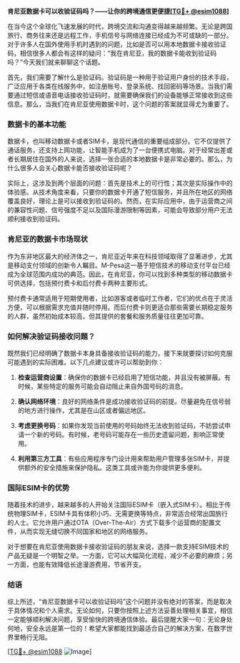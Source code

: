 **肯尼亚数据卡可以收验证码吗？——让你的跨境通信更便捷[[TG💪+ @esim1088](https://t.me/s/esim1088)]**

在当今这个全球化飞速发展的时代，跨境交流和沟通变得越来越频繁。无论是跨国旅行、商务往来还是远程工作，手机信号与网络连接已经成为不可或缺的一部分。对于许多人在国外使用手机时遇到的问题，比如是否可以用本地数据卡接收验证码，相信很多人都会有这样的疑问：“我在肯尼亚，我的数据卡能收到验证码吗？”今天我们就来聊聊这个话题。

首先，我们需要了解什么是验证码。验证码是一种用于验证用户身份的技术手段，广泛应用于各类在线服务中，如注册账号、登录系统、找回密码等场景。当我们需要通过短信或语音电话接收验证码时，就需要确保我们的设备能够正常接收到这些信息。那么，当我们在肯尼亚使用数据卡时，这个问题的答案就显得尤为重要了。

### 数据卡的基本功能

数据卡，也叫移动数据卡或者SIM卡，是现代通信的重要组成部分。它不仅提供了通话服务，还支持上网功能，让智能手机成为了一台便携式电脑。对于经常出差或者长期居住在国外的人来说，选择一张合适的本地数据卡是非常必要的。那么，为什么很多人会关心数据卡能否接收验证码呢？

实际上，这涉及到两个层面的问题：首先是技术上的可行性；其次是实际操作中的体验感。从技术角度来看，只要你的数据卡开通了短信服务，并且所在地区的网络覆盖良好，理论上是可以接收到验证码的。然而，在实际应用中，由于运营商之间的兼容性问题、信号强度不足以及国际漫游限制等因素，可能会导致部分用户无法顺利接收到验证码。

### 肯尼亚的数据卡市场现状

作为东非地区最大的经济体之一，肯尼亚近年来在科技领域取得了显著进步，尤其是移动支付领域的创新令人瞩目。M-Pesa这一基于短信技术的移动支付平台已经成为全球范围内成功的典范。因此，在肯尼亚，你可以找到多种类型的移动数据卡可供选择，包括预付费卡和后付费卡两种主要形式。

预付费卡通常适用于短期使用者，比如游客或者临时工作者，它们的优点在于灵活方便，可以根据需求充值并随时停用。而后付费卡则更适合那些需要长期稳定服务的人群，虽然初始成本较高，但其提供的套餐和服务质量往往更加可靠。

### 如何解决验证码接收问题？

既然我们已经明确了数据卡本身具备接收验证码的能力，接下来就要探讨如何克服可能遇到的实际困难。以下几点建议或许可以帮助到你：

1. **检查运营商设置**：确保你的数据卡已经启用了短信功能，并且没有被屏蔽。有时候，某些特定的服务可能会自动阻止来自外国号码的消息。
   
2. **确认网络环境**：良好的网络条件是成功接收验证码的前提。尽量避免在信号弱的地方进行操作，尤其是在山区或者偏远地区。

3. **考虑更换号码**：如果你发现当前使用的号码始终无法收到验证码，不妨尝试申请一个新的号码。有时候，老号码可能存在一些历史遗留问题，影响正常使用。

4. **利用第三方工具**：有些应用程序专门设计用来帮助用户管理多张SIM卡，并提供额外的安全措施来保护隐私。这类工具或许能为你提供更多便利。

### 国际ESIM卡的优势

随着技术的进步，越来越多的人开始关注国际ESIM卡（嵌入式SIM卡）。相比于传统物理SIM卡，ESIM卡具有体积小巧、无需更换等特点，非常适合经常出国旅行的人士。它允许用户通过OTA（Over-The-Air）方式下载多个运营商的配置文件，从而实现无缝切换不同国家和地区的网络服务。

对于想要在肯尼亚使用数据卡接收验证码的朋友来说，选择一款支持ESIM技术的产品无疑是一个明智之举。一方面，它可以大幅简化流程，减少不必要的麻烦；另一方面，也能有效降低长途漫游费用，节省开支。

### 结语

综上所述，“肯尼亚数据卡可以收验证码吗”这个问题并没有绝对的答案，而是取决于具体情况和个人需求。无论如何，只要你按照上述方法妥善处理相关事宜，相信一定能够顺利解决问题，享受愉快的跨境通信体验。最后提醒大家一句：无论身处何地，安全永远是第一位的！希望大家都能找到最适合自己的解决方案，在数字世界里畅行无阻。

[[TG💪+ @esim1088](https://t.me/s/esim1088) ![Image](https://i.postimg.cc/4NQfJmqS/Snipaste-2025-05-13-00-14-12.png)]